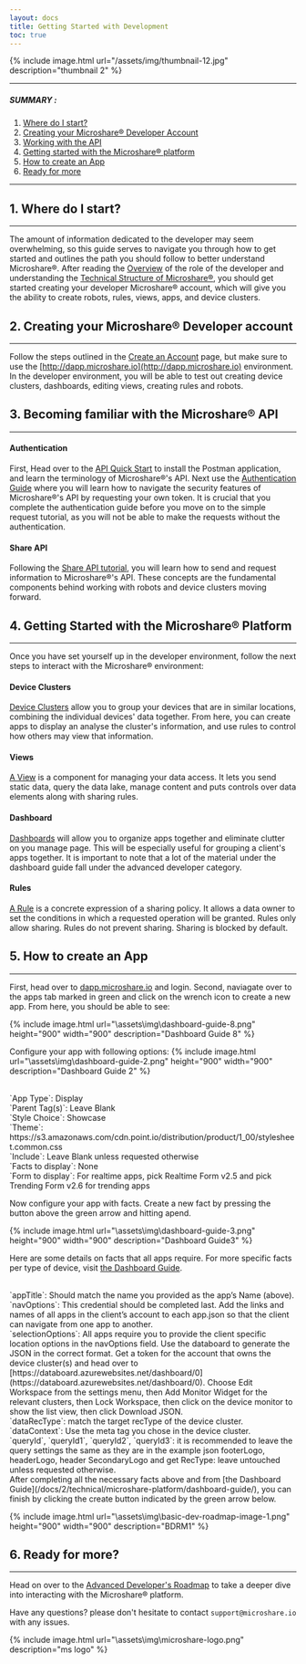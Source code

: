 ```yaml
---
layout: docs
title: Getting Started with Development
toc: true
---
```





{% include image.html url="/assets/img/thumbnail-12.jpg" description="thumbnail 2" %}

---------------------------------------

##### SUMMARY : 

1. [Where do I start?](./#1-where-do-i-start)
2. [Creating your Microshare® Developer Account](./#2-creating-your-microshare-developer-account)
3. [Working with the API](./#3-becoming-familiar-with-the-microshare-api)
4. [Getting started with the Microshare® platform](./#4-getting-started-with-the-microshare-platform)
5. [How to create an App](./#5-how-to-create-an-app)
6. [Ready for more](./#6-ready-for-more)

---------------------------------------

## 1. Where do I start?
---------------------------------------

The amount of information dedicated to the developer may seem overwhelming, so this guide serves to navigate you through how to get started and outlines the path you should follow to better understand Microshare®. 
After reading the [Overview](/docs/2/technical/quick-start/overview/) of the role of the developer and understanding the [Technical Structure of Microshare®](/docs/2/technical/quick-start-microshare-technical-structure), you should get started creating your developer Microshare® account, which will give you the ability to create robots, rules, views, apps, and device clusters.


## 2. Creating your Microshare® Developer account
---------------------------------------

Follow the steps outlined in the [Create an Account](/docs/2/general-user/quick-start/create-an-account/) page, but make sure to use the [http://dapp.microshare.io](http://dapp.microshare.io) environment. In the developer environment, you will be able to test out creating device clusters, dashboards, editing views, creating rules and robots. 



## 3. Becoming familiar with the Microshare® API
---------------------------------------

#### Authentication

First, Head over to the [API Quick Start](/docs/2/technical/api/quick-start/) to install the Postman application, and learn the terminology of Microshare®'s API. Next
use the [Authentication Guide](/docs/2/technical/api/authentication/) where you will learn how to navigate the security features of Microshare®'s API by requesting your own token. It is crucial that you complete the authentication guide before you move on to the simple request tutorial, as you will not be able to make the requests without the authentication.

#### Share API

Following the [Share API tutorial](/docs/2/technical/api/share-api/), you will learn how to send and request information to Microshare®'s API. These concepts are the fundamental components behind working with robots and device clusters moving forward. 


## 4. Getting Started with the Microshare® Platform
---------------------------------------
Once you have set yourself up in the developer environment, follow the next steps to interact with the Microshare® environment:

#### Device Clusters

[Device Clusters](/docs/2/technical/microshare-platform/device-cluster-guide/) allow you to group your devices that are in similar locations, combining the individual devices' data together. From here, you can create apps to display an analyse the cluster's information, and use rules to control how others may view that information. 

#### Views

[A View](/docs/2/technical/microshare-platform/views-guide/) is a component for managing your data access. It lets you send static data, query the data lake, manage content and puts controls over data elements along with sharing rules. 

#### Dashboard

[Dashboards](/docs/2/technical/microshare-platform/dashboard-guide/) will allow you to organize apps together and eliminate clutter on you manage page. This will be especially useful for grouping a client's apps together. It is important to note that a lot of the material under the dashboard guide fall under the advanced developer category. 

#### Rules 

[A Rule](/docs/2/technical/microshare-platform/rules-guide/) is a concrete expression of a sharing policy. It allows a data owner to set the conditions in which a requested operation will be granted. Rules only allow sharing. Rules do not prevent sharing. Sharing is blocked by default.

## 5. How to create an App
---------------------------------------

First, head over to [dapp.microshare.io](http://dapp.microshare.io) and login. Second, naviagate over to the apps tab marked in green and click on the wrench icon to create a new app. From here, you should be able to see:

{% include image.html url="\assets\img\dashboard-guide-8.png" height="900" width="900" description="Dashboard Guide 8" %}
 
 Configure your app with following options:
{% include image.html url="\assets\img\dashboard-guide-2.png" height="900" width="900" description="Dashboard Guide 2" %}
 
 <br>
 `App Type`: Display
 <br>
 `Parent Tag(s)`: Leave Blank
 <br>
 `Style Choice`: Showcase
 <br>
 `Theme`: https://s3.amazonaws.com/cdn.point.io/distribution/product/1_00/stylesheet.common.css 
 <br>
 `Include`: Leave Blank unless requested otherwise
 <br>
 `Facts to display`: None 
 <br>
 `Form to display`: For realtime apps, pick Realtime Form v2.5 and pick Trending Form v2.6 for trending apps 
 

Now configure your app with facts.  Create a new fact by pressing the button above the green arrow and hitting apend. 

{% include image.html url="\assets\img\dashboard-guide-3.png" height="900" width="900" description="Dashboard Guide3" %}

Here are some details on facts that all apps require. For more specific facts per type of device, visit [the Dashboard Guide](/docs/2/technical/microshare-platform/dashboard-guide/).

<br>
`appTitle`: Should match the name you provided as the app’s Name (above).
<br>
`navOptions`: This credential should be completed last. Add the links and names of all apps in the client’s account to each app.json so that the client can navigate from one app to another.
<br>
`selectionOptions`: All apps require you to provide the client specific location options in the navOptions field. Use the databoard to generate the JSON in the correct format. Get a token for the account that owns the device cluster(s) and head over to [https://databoard.azurewebsites.net/dashboard/0](https://databoard.azurewebsites.net/dashboard/0). Choose Edit Workspace from the settings menu, then Add Monitor Widget for the relevant clusters, then Lock Workspace, then click on the device monitor to show the list view, then click Download JSON. 
<br>
`dataRecType`: match the target recType of the device cluster.
<br>
`dataContext`: Use the meta tag you chose in the device cluster.
<br>
`queryId`, `queryId1`, `queryId2`, `queryId3`: it is recommended to leave the query settings the same as they are in the example json
footerLogo, headerLogo, header SecondaryLogo and get RecType: leave untouched unless requested otherwise.
<br>
After completing all the necessary facts above and from [the Dashboard Guide](/docs/2/technical/microshare-platform/dashboard-guide/), you can finish by clicking the create button indicated by the green arrow below.

{% include image.html url="\assets\img\basic-dev-roadmap-image-1.png" height="900" width="900" description="BDRM1" %}

## 6. Ready for more?
---------------------------------------

Head on over to the [Advanced Developer's Roadmap](/docs/2/technical/quick-start/advanced-dev-roadmap/) to take a deeper dive into interacting with the Microshare® platform.

Have any questions? please don't hesitate to contact `support@microshare.io` with any issues. 



{% include image.html url="\assets\img\microshare-logo.png"  description="ms logo" %}